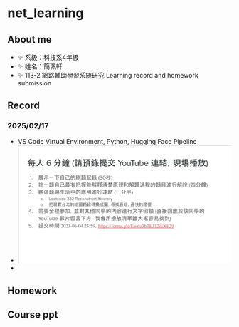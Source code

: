 # net_learning
## About me
- ✨ 系級：科技系4年級
- ✨ 姓名：簡珮軒
- ✨ 113-2 網路輔助學習系統研究 Learning record and homework submission 
## Record
### 2025/02/17
- VS Code Virtual Environment, Python, Hugging Face Pipeline
- ![result](https://github.com/cpeggy/DataStructure/blob/main/messageImage_1685116156234.jpg)
- 
## Homework
## Course ppt
